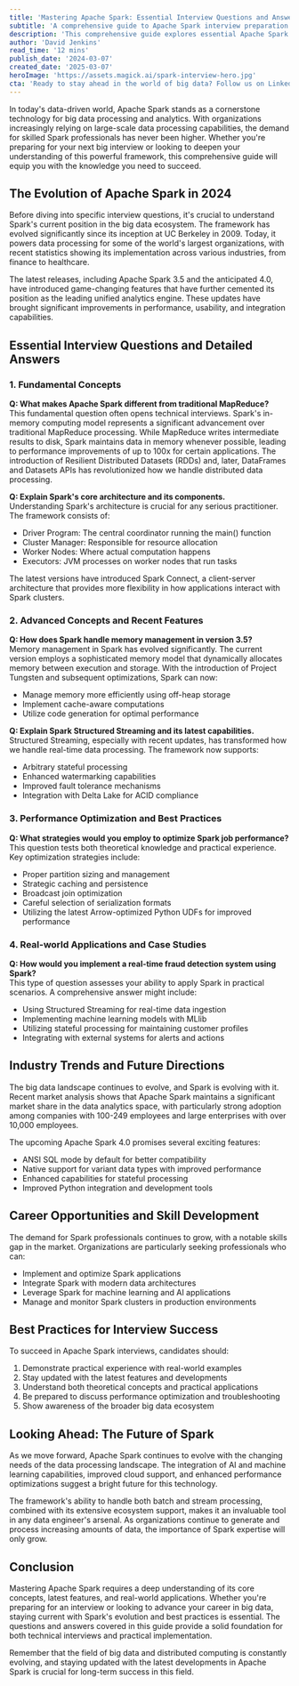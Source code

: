 ```yaml
---
title: 'Mastering Apache Spark: Essential Interview Questions and Answers for 2024'
subtitle: 'A comprehensive guide to Apache Spark interview preparation with key questions and detailed answers'
description: 'This comprehensive guide explores essential Apache Spark interview questions and answers for 2024, covering fundamental concepts, advanced features, and real-world applications. Learn about Spark's evolution, architecture, and latest capabilities while preparing for technical interviews in the big data field.'
author: 'David Jenkins'
read_time: '12 mins'
publish_date: '2024-03-07'
created_date: '2025-03-07'
heroImage: 'https://assets.magick.ai/spark-interview-hero.jpg'
cta: 'Ready to stay ahead in the world of big data? Follow us on LinkedIn at MagickAI for regular updates on Apache Spark, distributed computing, and cutting-edge data engineering insights!'
---
```


In today's data-driven world, Apache Spark stands as a cornerstone technology for big data processing and analytics. With organizations increasingly relying on large-scale data processing capabilities, the demand for skilled Spark professionals has never been higher. Whether you're preparing for your next big interview or looking to deepen your understanding of this powerful framework, this comprehensive guide will equip you with the knowledge you need to succeed.

## The Evolution of Apache Spark in 2024

Before diving into specific interview questions, it's crucial to understand Spark's current position in the big data ecosystem. The framework has evolved significantly since its inception at UC Berkeley in 2009. Today, it powers data processing for some of the world's largest organizations, with recent statistics showing its implementation across various industries, from finance to healthcare.

The latest releases, including Apache Spark 3.5 and the anticipated 4.0, have introduced game-changing features that have further cemented its position as the leading unified analytics engine. These updates have brought significant improvements in performance, usability, and integration capabilities.

## Essential Interview Questions and Detailed Answers

### 1. Fundamental Concepts

**Q: What makes Apache Spark different from traditional MapReduce?**  
This fundamental question often opens technical interviews. Spark's in-memory computing model represents a significant advancement over traditional MapReduce processing. While MapReduce writes intermediate results to disk, Spark maintains data in memory whenever possible, leading to performance improvements of up to 100x for certain applications. The introduction of Resilient Distributed Datasets (RDDs) and, later, DataFrames and Datasets APIs has revolutionized how we handle distributed data processing.

**Q: Explain Spark's core architecture and its components.**  
Understanding Spark's architecture is crucial for any serious practitioner. The framework consists of:

- Driver Program: The central coordinator running the main() function
- Cluster Manager: Responsible for resource allocation
- Worker Nodes: Where actual computation happens
- Executors: JVM processes on worker nodes that run tasks

The latest versions have introduced Spark Connect, a client-server architecture that provides more flexibility in how applications interact with Spark clusters.

### 2. Advanced Concepts and Recent Features

**Q: How does Spark handle memory management in version 3.5?**  
Memory management in Spark has evolved significantly. The current version employs a sophisticated memory model that dynamically allocates memory between execution and storage. With the introduction of Project Tungsten and subsequent optimizations, Spark can now:

- Manage memory more efficiently using off-heap storage
- Implement cache-aware computations
- Utilize code generation for optimal performance

**Q: Explain Spark Structured Streaming and its latest capabilities.**  
Structured Streaming, especially with recent updates, has transformed how we handle real-time data processing. The framework now supports:

- Arbitrary stateful processing
- Enhanced watermarking capabilities
- Improved fault tolerance mechanisms
- Integration with Delta Lake for ACID compliance

### 3. Performance Optimization and Best Practices

**Q: What strategies would you employ to optimize Spark job performance?**  
This question tests both theoretical knowledge and practical experience. Key optimization strategies include:

- Proper partition sizing and management
- Strategic caching and persistence
- Broadcast join optimization
- Careful selection of serialization formats
- Utilizing the latest Arrow-optimized Python UDFs for improved performance

### 4. Real-world Applications and Case Studies

**Q: How would you implement a real-time fraud detection system using Spark?**  
This type of question assesses your ability to apply Spark in practical scenarios. A comprehensive answer might include:

- Using Structured Streaming for real-time data ingestion
- Implementing machine learning models with MLlib
- Utilizing stateful processing for maintaining customer profiles
- Integrating with external systems for alerts and actions

## Industry Trends and Future Directions

The big data landscape continues to evolve, and Spark is evolving with it. Recent market analysis shows that Apache Spark maintains a significant market share in the data analytics space, with particularly strong adoption among companies with 100-249 employees and large enterprises with over 10,000 employees.

The upcoming Apache Spark 4.0 promises several exciting features:

- ANSI SQL mode by default for better compatibility
- Native support for variant data types with improved performance
- Enhanced capabilities for stateful processing
- Improved Python integration and development tools

## Career Opportunities and Skill Development

The demand for Spark professionals continues to grow, with a notable skills gap in the market. Organizations are particularly seeking professionals who can:

- Implement and optimize Spark applications
- Integrate Spark with modern data architectures
- Leverage Spark for machine learning and AI applications
- Manage and monitor Spark clusters in production environments

## Best Practices for Interview Success

To succeed in Apache Spark interviews, candidates should:

1. Demonstrate practical experience with real-world examples
2. Stay updated with the latest features and developments
3. Understand both theoretical concepts and practical applications
4. Be prepared to discuss performance optimization and troubleshooting
5. Show awareness of the broader big data ecosystem

## Looking Ahead: The Future of Spark

As we move forward, Apache Spark continues to evolve with the changing needs of the data processing landscape. The integration of AI and machine learning capabilities, improved cloud support, and enhanced performance optimizations suggest a bright future for this technology.

The framework's ability to handle both batch and stream processing, combined with its extensive ecosystem support, makes it an invaluable tool in any data engineer's arsenal. As organizations continue to generate and process increasing amounts of data, the importance of Spark expertise will only grow.

## Conclusion

Mastering Apache Spark requires a deep understanding of its core concepts, latest features, and real-world applications. Whether you're preparing for an interview or looking to advance your career in big data, staying current with Spark's evolution and best practices is essential. The questions and answers covered in this guide provide a solid foundation for both technical interviews and practical implementation.

Remember that the field of big data and distributed computing is constantly evolving, and staying updated with the latest developments in Apache Spark is crucial for long-term success in this field.